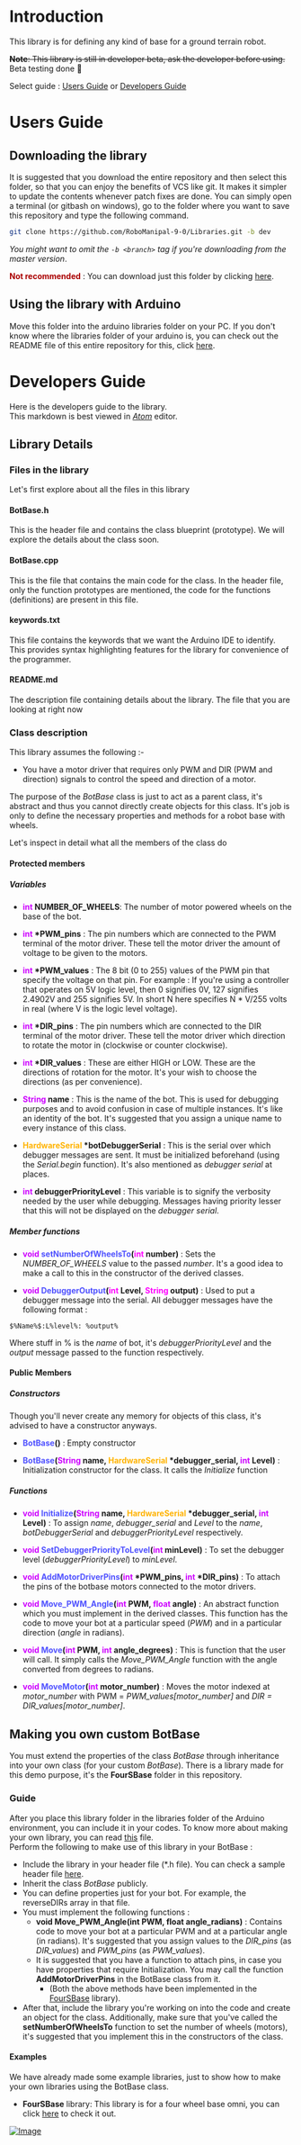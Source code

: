 # Introduction
This library is for defining any kind of base for a ground terrain robot.

~~**Note**: This library is still in developer beta, ask the developer before using.~~ <br>
Beta testing done :tada:

Select guide : [Users Guide](users-guide) or [Developers Guide](developers-guide)

# Users Guide

## Downloading the library
It is suggested that you download the entire repository and then select this folder, so that you can enjoy the benefits of VCS like git. It makes it simpler to update the contents whenever patch fixes are done. You can simply open a terminal (or gitbash on windows), go to the folder where you want to save this repository and type the following command.
```bash
git clone https://github.com/RoboManipal-9-0/Libraries.git -b dev
```
_You might want to omit the `-b <branch>` tag if you're downloading from the master version_.

**<font color="#AA0000">Not recommended</font>** : You can download just this folder by clicking [here](https://minhaskamal.github.io/DownGit/#/home?url=https://github.com/RoboManipal-9-0/Libraries/tree/Branch-AvneeshMishra/BotBase).

## Using the library with Arduino
Move this folder into the arduino libraries folder on your PC. If you don't know where the libraries folder of your arduino is, you can check out the README file of this entire repository for this, click [here](../README.md).<br>

# Developers Guide
Here is the developers guide to the library. <br>
This markdown is best viewed in [_Atom_](https://atom.io/) editor.

## Library Details

### Files in the library
Let's first explore about all the files in this library

#### BotBase.h
This is the header file and contains the class blueprint (prototype). We will explore the details about the class soon.

#### BotBase.cpp
This is the file that contains the main code for the class. In the header file, only the function prototypes are mentioned, the code for the functions (definitions) are present in this file.

#### keywords.txt
This file contains the keywords that we want the Arduino IDE to identify. This provides syntax highlighting features for the library for convenience of the programmer.

#### README.md
The description file containing details about the library. The file that you are looking at right now

### Class description
This library assumes the following :-
- You have a motor driver that requires only PWM and DIR (PWM and direction) signals to control the speed and direction of a motor.

The purpose of the *BotBase* class is just to act as a parent class, it's abstract and thus you cannot directly create objects for this class. It's job is only to define the necessary properties and methods for a robot base with wheels.

Let's inspect in detail what all the members of the class do

#### Protected members
##### Variables

- **<font color="#CD00FF">int</font> NUMBER_OF_WHEELS**: The number of motor powered wheels on the base of the bot.

- **<font color="#CD00FF">int</font> \*PWM_pins** : The pin numbers which are connected to the PWM terminal of the motor driver. These tell the motor driver the amount of voltage to be given to the motors.

- **<font color="#CD00FF">int</font> \*PWM_values** : The 8 bit (0 to 255) values of the PWM pin that specify the voltage on that pin. For example : If you're using a controller that operates on 5V logic level, then 0 signifies 0V, 127 signifies 2.4902V and 255 signifies 5V. In short N here specifies N * V/255 volts in real (where V is the logic level voltage).

- **<font color="#CD00FF">int</font> \*DIR_pins** : The pin numbers which are connected to the DIR terminal of the motor driver. These tell the motor driver which direction to rotate the motor in (clockwise or counter clockwise).

- **<font color="#CD00FF">int</font> \*DIR_values** : These are either HIGH or LOW. These are the directions of rotation for the motor. It's your wish to choose the directions (as per convenience).

- **<font color="#CD00FF">String</font> name** : This is the name of the bot. This is used for debugging purposes and to avoid confusion in case of multiple instances. It's like an identity of the bot. It's suggested that you assign a unique name to every instance of this class.

- **<font color="#FFB300">HardwareSerial</font> \*botDebuggerSerial** : This is the serial over which debugger messages are sent. It must be initialized beforehand (using the _Serial.begin_ function). It's also mentioned as _debugger serial_ at places.

- **<font color="#CD00FF">int</font> debuggerPriorityLevel** : This variable is to signify the verbosity needed by the user while debugging. Messages having priority lesser that this will not be displayed on the _debugger serial_.

##### Member functions
- **<font color="#CD00FF">void</font> <font color="#5052FF">setNumberOfWheelsTo</font>(<font color="#FF00FF">int</font> number)** : Sets the *NUMBER_OF_WHEELS* value to the passed *number*. It's a good idea to make a call to this in the constructor of the derived classes.

- **<font color="#CD00FF">void</font> <font color="#5052FF">DebuggerOutput</font>(<font color="#FF00FF">int</font> Level, <font color="#FF00FF">String</font> output)** : Used to put a debugger message into the serial. All debugger messages have the following format :<br>
```
$%Name%$:L%level%: %output%
```
Where stuff in % is the *name* of bot, it's *debuggerPriorityLevel* and the *output* message passed to the function respectively.

#### Public Members
##### Constructors
Though you'll never create any memory for objects of this class, it's advised to have a constructor anyways.

- **<font color="#5052FF">BotBase</font>()** : Empty constructor

- **<font color="#5052FF">BotBase</font>(<font color="#CD00FF">String</font> name, <font color="#FFB300">HardwareSerial</font> \*debugger_serial, <font color="#CD00FF">int</font> Level)** : Initialization constructor for the class. It calls the *Initialize* function

##### Functions
- **<font color="#CD00FF">void</font> <font color="#5052FF">Initialize</font>(<font color="#CD00FF">String</font> name, <font color="#FFB300">HardwareSerial</font> \*debugger_serial, <font color="#CD00FF">int</font> Level)** : To assign *name*, *debugger_serial* and *Level* to the *name*, *botDebuggerSerial* and *debuggerPriorityLevel* respectively.

- **<font color="#CD00FF">void</font> <font color="#5052FF">SetDebuggerPriorityToLevel</font>(<font color="#CD00FF">int</font> minLevel)** : To set the debugger level (*debuggerPriorityLevel*) to *minLevel*.

- **<font color="#CD00FF">void</font> <font color="#5052FF">AddMotorDriverPins</font>(<font color="#CD00FF">int</font> \*PWM_pins, <font color="#CD00FF">int</font> \*DIR_pins)** : To attach the pins of the botbase motors connected to the motor drivers.

- **<font color="#CD00FF">void</font> <font color="#5052FF">Move_PWM_Angle</font>(<font color="#CD00FF">int</font> PWM, <font color="#CD00FF">float</font> angle)** : An abstract function which you must implement in the derived classes. This function has the code to move your bot at a particular speed (*PWM*) and in a particular direction (*angle* in radians).

- **<font color="#CD00FF">void</font> <font color="#5052FF">Move</font>(<font color="#CD00FF">int</font> PWM, <font color="#CD00FF">int</font> angle_degrees)** : This is function that the user will call. It simply calls the *Move_PWM_Angle* function with the angle converted from degrees to radians.

- **<font color="#CD00FF">void</font> <font color="#5052FF">MoveMotor</font>(<font color="#CD00FF">int</font> motor_number)** : Moves the motor indexed at *motor_number* with PWM = _PWM_values[motor_number]_ and _DIR = DIR_values[motor_number]_.

## Making you own custom BotBase
You must extend the properties of the class *BotBase* through inheritance into your own class (for your custom *BotBase*). There is a library made for this demo purpose, it's the **FourSBase** folder in this repository.

### Guide
After you place this library folder in the libraries folder of the Arduino environment, you can include it in your codes. To know more about making your own library, you can read [this](../README.md) file.<br>
Perform the following to make use of this library in your BotBase :
- Include the library in your header file (\*.h file). You can check a sample header file [here](../FourSBase/FourSBase.h).
- Inherit the class *BotBase* publicly.
- You can define properties just for your bot. For example, the reverseDIRs array in that file.
- You must implement the following functions :
    - **void Move_PWM_Angle(int PWM, float angle_radians)** : Contains code to move your bot at a particular PWM and at a particular angle (in radians). It's suggested that you assign values to the *DIR_pins* (as *DIR_values*) and *PWM_pins* (as *PWM_values*).
    - It is suggested that you have a function to attach pins, in case you have properties that require Initialization. You may call the function **AddMotorDriverPins** in the BotBase class from it.
        - (Both the above methods have been implemented in the [FourSBase](../FourSBase/) library).
- After that, include the library you're working on into the code and create an object for the class. Additionally, make sure that you've called the **setNumberOfWheelsTo** function to set the number of wheels (motors), it's suggested that you implement this in the constructors of the class.

#### Examples
We have already made some example libraries, just to show how to make your own libraries using the BotBase class.
- **FourSBase** library: This library is for a four wheel base omni, you can click [here](../FourSBase) to check it out.

[![Image](https://img.shields.io/badge/Developer-TheProjectsGuy-blue.svg)](https://github.com/TheProjectsGuy)
